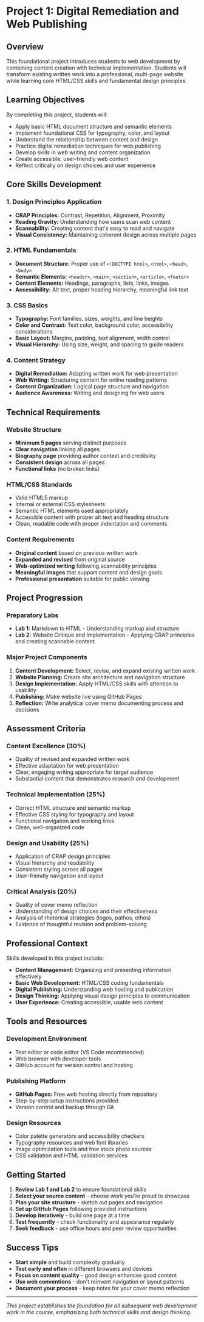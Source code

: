 # Project 1: Digital Remediation and Web Publishing

## Overview
This foundational project introduces students to web development by combining content creation with technical implementation. Students will transform existing written work into a professional, multi-page website while learning core HTML/CSS skills and fundamental design principles.

## Learning Objectives
By completing this project, students will:
- Apply basic HTML document structure and semantic elements
- Implement foundational CSS for typography, color, and layout
- Understand the relationship between content and design
- Practice digital remediation techniques for web publishing
- Develop skills in web writing and content organization
- Create accessible, user-friendly web content
- Reflect critically on design choices and user experience

## Core Skills Development

### 1. Design Principles Application
- **CRAP Principles:** Contrast, Repetition, Alignment, Proximity
- **Reading Gravity:** Understanding how users scan web content
- **Scannability:** Creating content that's easy to read and navigate
- **Visual Consistency:** Maintaining coherent design across multiple pages

### 2. HTML Fundamentals
- **Document Structure:** Proper use of `<!DOCTYPE html>`, `<html>`, `<head>`, `<body>`
- **Semantic Elements:** `<header>`, `<main>`, `<section>`, `<article>`, `<footer>`
- **Content Elements:** Headings, paragraphs, lists, links, images
- **Accessibility:** Alt text, proper heading hierarchy, meaningful link text

### 3. CSS Basics
- **Typography:** Font families, sizes, weights, and line heights
- **Color and Contrast:** Text color, background color, accessibility considerations
- **Basic Layout:** Margins, padding, text alignment, width control
- **Visual Hierarchy:** Using size, weight, and spacing to guide readers

### 4. Content Strategy
- **Digital Remediation:** Adapting written work for web presentation
- **Web Writing:** Structuring content for online reading patterns
- **Content Organization:** Logical page structure and navigation
- **Audience Awareness:** Writing and designing for web users

## Technical Requirements

### Website Structure
- **Minimum 5 pages** serving distinct purposes
- **Clear navigation** linking all pages
- **Biography page** providing author context and credibility
- **Consistent design** across all pages
- **Functional links** (no broken links)

### HTML/CSS Standards
- Valid HTML5 markup
- Internal or external CSS stylesheets
- Semantic HTML elements used appropriately
- Accessible content with proper alt text and heading structure
- Clean, readable code with proper indentation and comments

### Content Requirements
- **Original content** based on previous written work
- **Expanded and revised** from original source
- **Web-optimized writing** following scannability principles
- **Meaningful images** that support content and design goals
- **Professional presentation** suitable for public viewing

## Project Progression

### Preparatory Labs
- **Lab 1:** Markdown to HTML - Understanding markup and structure
- **Lab 2:** Website Critique and Implementation - Applying CRAP principles and creating scannable content

### Major Project Components
1. **Content Development:** Select, revise, and expand existing written work
2. **Website Planning:** Create site architecture and navigation structure  
3. **Design Implementation:** Apply HTML/CSS skills with attention to usability
4. **Publishing:** Make website live using GitHub Pages
5. **Reflection:** Write analytical cover memo documenting process and decisions

## Assessment Criteria

### Content Excellence (30%)
- Quality of revised and expanded written work
- Effective adaptation for web presentation
- Clear, engaging writing appropriate for target audience
- Substantial content that demonstrates research and development

### Technical Implementation (25%)
- Correct HTML structure and semantic markup
- Effective CSS styling for typography and layout
- Functional navigation and working links
- Clean, well-organized code

### Design and Usability (25%)
- Application of CRAP design principles
- Visual hierarchy and readability
- Consistent styling across all pages
- User-friendly navigation and layout

### Critical Analysis (20%)
- Quality of cover memo reflection
- Understanding of design choices and their effectiveness
- Analysis of rhetorical strategies (logos, pathos, ethos)
- Evidence of thoughtful revision and problem-solving

## Professional Context

Skills developed in this project include:
- **Content Management:** Organizing and presenting information effectively
- **Basic Web Development:** HTML/CSS coding fundamentals
- **Digital Publishing:** Understanding web hosting and publication
- **Design Thinking:** Applying visual design principles to communication
- **User Experience:** Creating accessible, usable web content

## Tools and Resources

### Development Environment
- Text editor or code editor (VS Code recommended)
- Web browser with developer tools
- GitHub account for version control and hosting

### Publishing Platform
- **GitHub Pages:** Free web hosting directly from repository
- Step-by-step setup instructions provided
- Version control and backup through Git

### Design Resources
- Color palette generators and accessibility checkers
- Typography resources and web font libraries
- Image optimization tools and free stock photo sources
- CSS validation and HTML validation services

## Getting Started

1. **Review Lab 1 and Lab 2** to ensure foundational skills
2. **Select your source content** - choose work you're proud to showcase
3. **Plan your site structure** - sketch out pages and navigation
4. **Set up GitHub Pages** following provided instructions
5. **Develop iteratively** - build one page at a time
6. **Test frequently** - check functionality and appearance regularly
7. **Seek feedback** - use office hours and peer review opportunities

## Success Tips

- **Start simple** and build complexity gradually
- **Test early and often** in different browsers and devices
- **Focus on content quality** - good design enhances good content
- **Use web conventions** - don't reinvent navigation or layout patterns
- **Document your process** - keep notes for your cover memo reflection

---
*This project establishes the foundation for all subsequent web development work in the course, emphasizing both technical skills and design thinking.*
